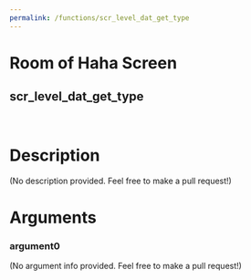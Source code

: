 ```yaml
---
permalink: /functions/scr_level_dat_get_type
---
```

# Room of Haha Screen  
## scr_level_dat_get_type  
&nbsp;  
# Description  
(No description provided. Feel free to make a pull request!) 
&nbsp;  
# Arguments
### argument0
(No argument info provided. Feel free to make a pull request!)
&nbsp;  


